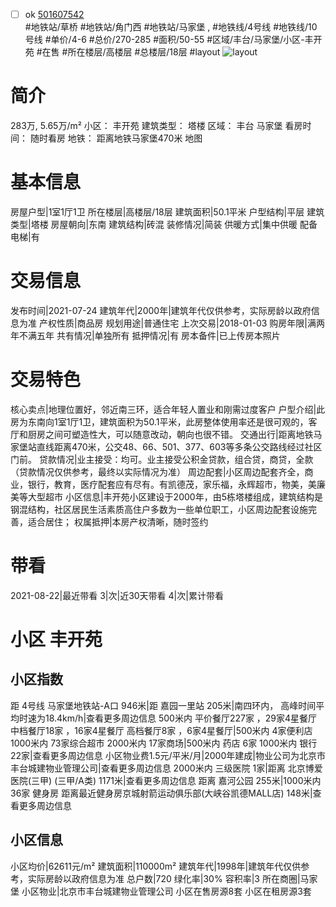 - [ ] ok [501607542](https://bj.5i5j.com/ershoufang/501607542.html)  
 #地铁站/草桥 #地铁站/角门西 #地铁站/马家堡 ,  #地铁线/4号线 #地铁线/10号线
#单价/4-6 #总价/270-285 #面积/50-55   #区域/丰台/马家堡/小区-丰开苑 #在售 #所在楼层/高楼层 #总楼层/18层 #layout 
![layout](http://image2a.5i5j.com/bdir/layout/5584c1be223147c1b68e0931b3e8fd2a.jpg_P5.jpg) 
# 简介 
 283万,  5.65万/m² 
小区： 丰开苑
建筑类型： 塔楼
区域： 丰台 马家堡
看房时间： 随时看房
地铁： 距离地铁马家堡470米 地图
# 基本信息 
 房屋户型|1室1厅1卫
所在楼层|高楼层/18层
建筑面积|50.1平米
户型结构|平层
建筑类型|塔楼
房屋朝向|东南
建筑结构|砖混
装修情况|简装
供暖方式|集中供暖
配备电梯|有
# 交易信息 
 发布时间|2021-07-24
建筑年代|2000年|建筑年代仅供参考，实际房龄以政府信息为准
产权性质|商品房
规划用途|普通住宅
上次交易|2018-01-03
购房年限|满两年不满五年
共有情况|单独所有
抵押情况|有
房本备件|已上传房本照片
# 交易特色 
 核心卖点|地理位置好，邻近南三环，适合年轻人置业和刚需过度客户
户型介绍|此房为东南向1室1厅1卫，建筑面积为50.1平米，此房整体使用率还是很可观的，客厅和厨房之间可塑造性大，可以随意改动，朝向也很不错。
交通出行|距离地铁马家堡站直线距离470米，公交48、66、501、377、603等多条公交路线经过社区门前。
贷款情况|业主接受：均可。业主接受公积金贷款，组合贷，商贷，全款（贷款情况仅供参考，最终以实际情况为准）
周边配套|小区周边配套齐全，商业，银行，教育，医疗配套应有尽有。有凯德茂，家乐福，永辉超市，物美，美廉美等大型超市
小区信息|丰开苑小区建设于2000年，由5栋塔楼组成，建筑结构是钢混结构，社区居民生活素质高住户多数为一些单位职工，小区周边配套设施完善，适合居住；
权属抵押|本房产权清晰，随时签约
# 带看 
 2021-08-22|最近带看	 3|次|近30天带看	 4|次|累计带看
# 小区 丰开苑
## 小区指数 
 距 4号线 马家堡地铁站-A口 946米|距 嘉园一里站 205米|南四环内， 高峰时间平均时速为18.4km/h|查看更多周边信息
500米内 平价餐厅227家 ，29家4星餐厅
中档餐厅18家 ，16家4星餐厅
高档餐厅8家 ，6家4星餐厅|500米内 4家便利店
1000米内 73家综合超市
2000米内 17家商场|500米内 药店 6家
1000米内 银行 22家|查看更多周边信息
小区物业费1.5元/平米/月|2000年建成|物业公司为北京市丰台城建物业管理公司|查看更多周边信息
2000米内 三级医院 1家|距离 北京博爱医院(三甲) (三甲/A类) 1171米|查看更多周边信息
距离 嘉河公园 255米|1000米内 36家 健身房
距离最近健身房京城射箭运动俱乐部(大峡谷凯德MALL店) 148米|查看更多周边信息
## 小区信息 
 小区均价|62611元/m²
建筑面积|110000m²
建筑年代|1998年|建筑年代仅供参考，实际房龄以政府信息为准
总户数|720
绿化率|30%
容积率|3
所在商圈|马家堡
小区物业|北京市丰台城建物业管理公司
小区在售房源8套
小区在租房源3套
